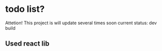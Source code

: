 # todo list?
Attetion! This project is will update several times soon
current status: dev build

## Used react lib
